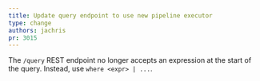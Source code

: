 ```yaml
---
title: Update query endpoint to use new pipeline executor
type: change
authors: jachris
pr: 3015
---
```


The `/query` REST endpoint no longer accepts an expression at the start of the
query. Instead, use `where <expr> | ...`.
